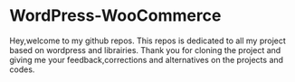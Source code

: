 # WordPress-WooCommerce

Hey,welcome to my github repos. This repos is dedicated to all my project based on wordpress and librairies. Thank you for cloning the project and giving me your feedback,corrections
and alternatives on the projects and codes.
